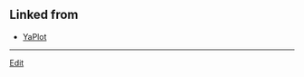 ---
---
## Linked from

* [YaPlot](YaPlot.md)


----
[Edit](https://github.com/vitroid/vitroid.github.io/edit/master/MD/YaPlot.md)
